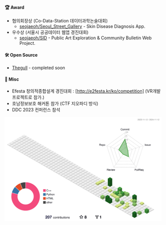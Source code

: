 #### 🏆 Award
* 협의회장상 (Co-Data-Station 데이터과학논술대회)
    * [seojaeoh/Seoul_Street_Gallery](https://github.com/seojaeohcode/Seoul_Street_Gallery) - Skin Disease Diagnosis App.
* 우수상 (서울시 공공데이터 웹앱 경진대회)
    * [seojaeoh/SID](https://github.com/seojaeohcode/SID) - Public Art Exploration & Community Bulletin Web Project.

#### 🛠️ Open Source

* [Thegull]() - completed soon

#### :memo: Misc

* Efesta 창의적종합설계 경진대회 : [http://e2festa.kr/ko/competition] (VR개발 프로젝트로 참가.)  
* 호남정보보호 해커톤 참가 (CTF 지오파디 방식)
* DDC 2023 컨퍼런스 참석

![](./profile-3d-contrib/profile-green-animate.svg)
